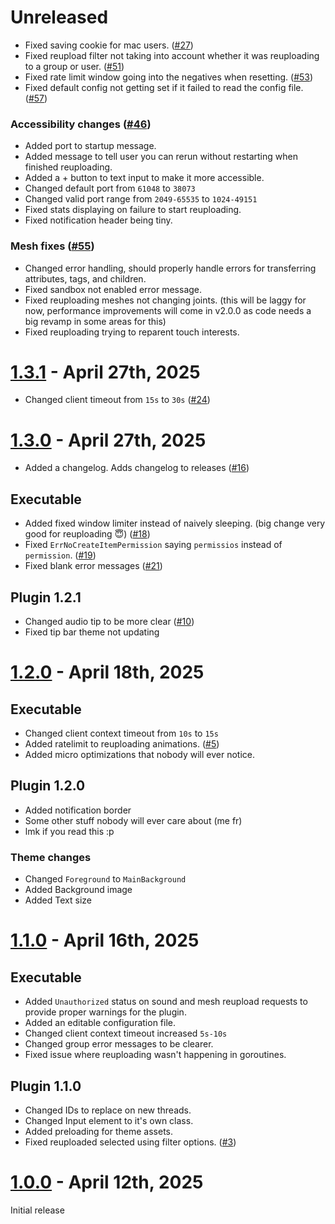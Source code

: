 # Unreleased

- Fixed saving cookie for mac users. ([#27](https://github.com/kartFr/Asset-Reuploader/pull/27))
- Fixed reupload filter not taking into account whether it was reuploading to a group or user. ([#51](https://github.com/kartFr/Asset-Reuploader/pull/51))
- Fixed rate limit window going into the negatives when resetting. ([#53](https://github.com/kartFr/Asset-Reuploader/pull/53))
- Fixed default config not getting set if it failed to read the config file. ([#57](https://github.com/kartFr/Asset-Reuploader/pull/57))

### Accessibility changes ([#46](https://github.com/kartFr/Asset-Reuploader/pull/46))

- Added port to startup message.
- Added message to tell user you can rerun without restarting when finished reuploading.
- Added a + button to text input to make it more accessible.
- Changed default port from `61048` to `38073`
- Changed valid port range from `2049-65535` to `1024-49151`
- Fixed stats displaying on failure to start reuploading.
- Fixed notification header being tiny.

### Mesh fixes ([#55](https://github.com/kartFr/Asset-Reuploader/pull/55))

- Changed error handling, should properly handle errors for transferring attributes, tags, and children.
- Fixed sandbox not enabled error message.
- Fixed reuploading meshes not changing joints. (this will be laggy for now, performance improvements will come in v2.0.0 as code needs a big revamp in some areas for this)
- Fixed reuploading trying to reparent touch interests.

# [1.3.1](https://github.com/kartFr/Asset-Reuploader/releases/tag/1.3.1) - April 27th, 2025

- Changed client timeout from `15s` to `30s` ([#24](https://github.com/kartFr/Asset-Reuploader/pull/24))

# [1.3.0](https://github.com/kartFr/Asset-Reuploader/releases/tag/1.3.0) - April 27th, 2025

- Added a changelog. Adds changelog to releases ([#16](https://github.com/kartFr/Asset-Reuploader/pull/16))

## Executable

- Added fixed window limiter instead of naively sleeping. (big change very good for reuploading 😇) ([#18](https://github.com/kartFr/Asset-Reuploader/pull/18))
- Fixed `ErrNoCreateItemPermission` saying `permissios` instead of `permission`. ([#19](https://github.com/kartFr/Asset-Reuploader/pull/19))
- Fixed blank error messages ([#21](https://github.com/kartFr/Asset-Reuploader/pull/21))

## Plugin 1.2.1

- Changed audio tip to be more clear ([#10](https://github.com/kartFr/Asset-Reuploader/pull/10))
- Fixed tip bar theme not updating

# [1.2.0](https://github.com/kartFr/Asset-Reuploader/releases/tag/1.2.0) - April 18th, 2025

## Executable

- Changed client context timeout from `10s` to `15s`
- Added ratelimit to reuploading animations. ([#5](https://github.com/kartFr/Asset-Reuploader/pull/5))
- Added micro optimizations that nobody will ever notice.

## Plugin 1.2.0

- Added notification border
- Some other stuff nobody will ever care about (me fr)
- lmk if you read this :p

### Theme changes

- Changed `Foreground` to `MainBackground`
- Added Background image
- Added Text size

# [1.1.0](https://github.com/kartFr/Asset-Reuploader/releases/tag/1.1.0) - April 16th, 2025

## Executable

- Added `Unauthorized` status on sound and mesh reupload requests to provide proper warnings for the plugin.
- Added an editable configuration file.
- Changed client context timeout increased `5s-10s`
- Changed group error messages to be clearer.
- Fixed issue where reuploading wasn't happening in goroutines.

## Plugin 1.1.0

- Changed IDs to replace on new threads.
- Changed Input element to it's own class.
- Added preloading for theme assets.
- Fixed reuploaded selected using filter options. ([#3](https://github.com/kartFr/Asset-Reuploader/pull/3))

# [1.0.0](https://github.com/kartFr/Asset-Reuploader/releases/tag/1.0.0) - April 12th, 2025

Initial release
